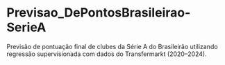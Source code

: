 # Previsao_DePontosBrasileirao-SerieA
 Previsão de pontuação final de clubes da Série A do Brasileirão utilizando regressão supervisionada com dados do Transfermarkt (2020–2024).
